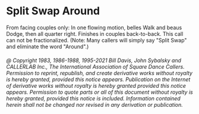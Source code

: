 
# Split Swap Around

From facing couples only: In one flowing motion, 
belles Walk and beaus Dodge, then all quarter right. 
Finishes in couples back-to-back. This call can
not be fractionalized. (Note: Many callers will simply say "Split
Swap" and eliminate the word "Around".)

###### @ Copyright 1983, 1986-1988, 1995-2021 Bill Davis, John Sybalsky and CALLERLAB Inc., The International Association of Square Dance Callers. Permission to reprint, republish, and create derivative works without royalty is hereby granted, provided this notice appears. Publication on the Internet of derivative works without royalty is hereby granted provided this notice appears. Permission to quote parts or all of this document without royalty is hereby granted, provided this notice is included. Information contained herein shall not be changed nor revised in any derivation or publication.

